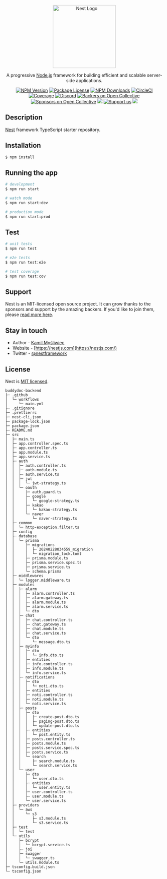 <p align="center">
  <a href="http://nestjs.com/" target="blank"><img src="https://nestjs.com/img/logo-small.svg" width="200" alt="Nest Logo" /></a>
</p>

[circleci-image]: https://img.shields.io/circleci/build/github/nestjs/nest/master?token=abc123def456
[circleci-url]: https://circleci.com/gh/nestjs/nest

  <p align="center">A progressive <a href="http://nodejs.org" target="_blank">Node.js</a> framework for building efficient and scalable server-side applications.</p>
    <p align="center">
<a href="https://www.npmjs.com/~nestjscore" target="_blank"><img src="https://img.shields.io/npm/v/@nestjs/core.svg" alt="NPM Version" /></a>
<a href="https://www.npmjs.com/~nestjscore" target="_blank"><img src="https://img.shields.io/npm/l/@nestjs/core.svg" alt="Package License" /></a>
<a href="https://www.npmjs.com/~nestjscore" target="_blank"><img src="https://img.shields.io/npm/dm/@nestjs/common.svg" alt="NPM Downloads" /></a>
<a href="https://circleci.com/gh/nestjs/nest" target="_blank"><img src="https://img.shields.io/circleci/build/github/nestjs/nest/master" alt="CircleCI" /></a>
<a href="https://coveralls.io/github/nestjs/nest?branch=master" target="_blank"><img src="https://coveralls.io/repos/github/nestjs/nest/badge.svg?branch=master#9" alt="Coverage" /></a>
<a href="https://discord.gg/G7Qnnhy" target="_blank"><img src="https://img.shields.io/badge/discord-online-brightgreen.svg" alt="Discord"/></a>
<a href="https://opencollective.com/nest#backer" target="_blank"><img src="https://opencollective.com/nest/backers/badge.svg" alt="Backers on Open Collective" /></a>
<a href="https://opencollective.com/nest#sponsor" target="_blank"><img src="https://opencollective.com/nest/sponsors/badge.svg" alt="Sponsors on Open Collective" /></a>
  <a href="https://paypal.me/kamilmysliwiec" target="_blank"><img src="https://img.shields.io/badge/Donate-PayPal-ff3f59.svg"/></a>
    <a href="https://opencollective.com/nest#sponsor"  target="_blank"><img src="https://img.shields.io/badge/Support%20us-Open%20Collective-41B883.svg" alt="Support us"></a>
  <a href="https://twitter.com/nestframework" target="_blank"><img src="https://img.shields.io/twitter/follow/nestframework.svg?style=social&label=Follow"></a>
</p>
  <!--[![Backers on Open Collective](https://opencollective.com/nest/backers/badge.svg)](https://opencollective.com/nest#backer)
  [![Sponsors on Open Collective](https://opencollective.com/nest/sponsors/badge.svg)](https://opencollective.com/nest#sponsor)-->

## Description

[Nest](https://github.com/nestjs/nest) framework TypeScript starter repository.

## Installation

```bash
$ npm install
```

## Running the app

```bash
# development
$ npm run start

# watch mode
$ npm run start:dev

# production mode
$ npm run start:prod
```

## Test

```bash
# unit tests
$ npm run test

# e2e tests
$ npm run test:e2e

# test coverage
$ npm run test:cov
```

## Support

Nest is an MIT-licensed open source project. It can grow thanks to the sponsors and support by the amazing backers. If you'd like to join them, please [read more here](https://docs.nestjs.com/support).

## Stay in touch

- Author - [Kamil Myśliwiec](https://kamilmysliwiec.com)
- Website - [https://nestjs.com](https://nestjs.com/)
- Twitter - [@nestframework](https://twitter.com/nestframework)

## License

Nest is [MIT licensed](LICENSE).

```
buddydoc-backend
├─ .github
│  └─ workflows
│     └─ main.yml
├─ .gitignore
├─ .prettierrc
├─ nest-cli.json
├─ package-lock.json
├─ package.json
├─ README.md
├─ src
│  ├─ main.ts
│  ├─ app.controller.spec.ts
│  ├─ app.controller.ts
│  ├─ app.module.ts
│  ├─ app.service.ts
│  ├─ auth
│  │  ├─ auth.controller.ts
│  │  ├─ auth.module.ts
│  │  ├─ auth.service.ts
│  │  ├─ jwt
│  │  │  └─ jwt-strategy.ts
│  │  └─ oauth
│  │     ├─ auth.guard.ts
│  │     ├─ google
│  │     │  └─ google-strategy.ts
│  │     ├─ kakao
│  │     │  └─ kakao-strategy.ts
│  │     └─ naver
│  │        └─ naver-strategy.ts
│  ├─ common
│  │  └─ http-exception.filter.ts
│  ├─ config
│  ├─ database
│  │  └─ prisma
│  │     ├─ migrations
│  │     │  ├─ 20240228034559_migration
│  │     │  └─ migration_lock.toml
│  │     ├─ prisma.module.ts
│  │     ├─ prisma.service.spec.ts
│  │     ├─ prisma.service.ts
│  │     └─ schema.prisma
│  ├─ middlewares
│  │  └─ logger.middleware.ts
│  ├─ modules
│  │  ├─ alarm
│  │  │  ├─ alarm.controller.ts
│  │  │  ├─ alarm.gateway.ts
│  │  │  ├─ alarm.module.ts
│  │  │  ├─ alarm.service.ts
│  │  │  └─ dto
│  │  ├─ chat
│  │  │  ├─ chat.controller.ts
│  │  │  ├─ chat.gateway.ts
│  │  │  ├─ chat.module.ts
│  │  │  ├─ chat.service.ts
│  │  │  └─ dto
│  │  │     └─ message.dto.ts
│  │  ├─ myinfo
│  │  │  ├─ dto
│  │  │  │  └─ info.dto.ts
│  │  │  ├─ entities
│  │  │  ├─ info.controller.ts
│  │  │  ├─ info.module.ts
│  │  │  └─ info.service.ts
│  │  ├─ notifications
│  │  │  ├─ dto
│  │  │  │  └─ noti.dto.ts
│  │  │  ├─ entities
│  │  │  ├─ noti.controller.ts
│  │  │  ├─ noti.module.ts
│  │  │  └─ noti.service.ts
│  │  ├─ posts
│  │  │  ├─ dto
│  │  │  │  ├─ create-post.dto.ts
│  │  │  │  ├─ paging-post.dto.ts
│  │  │  │  └─ update-post.dto.ts
│  │  │  ├─ entities
│  │  │  │  └─ post.entity.ts
│  │  │  ├─ posts.controller.ts
│  │  │  ├─ posts.module.ts
│  │  │  ├─ posts.service.spec.ts
│  │  │  ├─ posts.service.ts
│  │  │  └─ search
│  │  │     ├─ search.module.ts
│  │  │     └─ search.service.ts
│  │  └─ user
│  │     ├─ dto
│  │     │  └─ user.dto.ts
│  │     ├─ entities
│  │     │  └─ user.entity.ts
│  │     ├─ user.controller.ts
│  │     ├─ user.module.ts
│  │     └─ user.service.ts
│  ├─ providers
│  │  └─ aws
│  │     └─ s3
│  │        ├─ s3.module.ts
│  │        └─ s3.service.ts
│  ├─ test
│  │  └─ test
│  └─ utils
│     ├─ bcrypt
│     │  └─ bcrypt.service.ts
│     ├─ joi
│     ├─ swagger
│     │  └─ swagger.ts
│     └─ utils.module.ts
├─ tsconfig.build.json
└─ tsconfig.json

```
